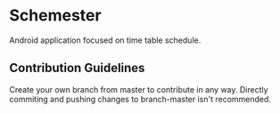 # Schemester
Android application focused on time table schedule.

## Contribution Guidelines
Create your own branch from master to contribute in any way. Directly commiting and pushing changes to branch-master isn't recommended.
